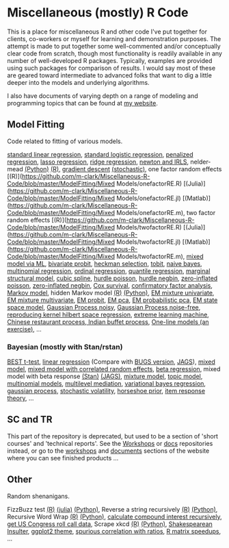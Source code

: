 Miscellaneous (mostly) R Code
====================

This is a place for miscellaneous R and other code I've put together for clients, co-workers or myself for learning and demonstration purposes. The attempt is made to put together some well-commented and/or conceptually clear code from scratch, though most functionality is readily available in any number of well-developed R packages.  Typically, examples are provided using such packages for comparison of results.  I would say most of these are geared toward intermediate to advanced folks that want to dig a little deeper into the models and underlying algorithms.

I also have documents of varying depth on a range of modeling and programming topics that can be found at [my website](https://m-clark.github.io).


Model Fitting
-------------

Code related to fitting of various models. 

[standard linear regression](https://github.com/m-clark/Miscellaneous-R-Code/blob/master/ModelFitting/standard_lm.R), 
[standard logistic regression](https://github.com/m-clark/Miscellaneous-R-Code/blob/master/ModelFitting/standard_logistic.R), 
[penalized regression](https://github.com/m-clark/Miscellaneous-R-Code/blob/master/ModelFitting/penalized_ML.R), 
[lasso regression](https://github.com/m-clark/Miscellaneous-R-Code/blob/master/ModelFitting/lasso.R),
[ridge regression](https://github.com/m-clark/Miscellaneous-R-Code/blob/master/ModelFitting/ridge.R),
[newton and IRLS](https://github.com/m-clark/Miscellaneous-R-Code/blob/master/ModelFitting/newton_irls.R),
nelder-mead [(Python)](https://github.com/m-clark/Miscellaneous-R-Code/blob/master/ModelFitting/nelder_mead.py) [(R)](https://github.com/m-clark/Miscellaneous-R-Code/blob/master/ModelFitting/nelder_mead.R),
[gradient descent](https://github.com/m-clark/Miscellaneous-R-Code/blob/master/ModelFitting/gradient_descent.R) [(stochastic)](https://github.com/m-clark/Miscellaneous-R-Code/blob/master/ModelFitting/stochastic_gradient_descent.R), 
one factor random effects [(R)](https://github.com/m-clark/Miscellaneous-R-Code/blob/master/ModelFitting/Mixed Models/onefactorRE.R) 
[(Julia)](https://github.com/m-clark/Miscellaneous-R-Code/blob/master/ModelFitting/Mixed Models/onefactorRE.jl) 
[(Matlab)](https://github.com/m-clark/Miscellaneous-R-Code/blob/master/ModelFitting/Mixed Models/onefactorRE.m), 
two factor random effects [(R)](https://github.com/m-clark/Miscellaneous-R-Code/blob/master/ModelFitting/Mixed Models/twofactorRE.R) 
[(Julia)](https://github.com/m-clark/Miscellaneous-R-Code/blob/master/ModelFitting/Mixed Models/twofactorRE.jl) 
[(Matlab)](https://github.com/m-clark/Miscellaneous-R-Code/blob/master/ModelFitting/Mixed Models/twofactorRE.m), 
[mixed model via ML](https://m-clark.github.io/docs/mixedModels/mixedModelML.html),
[bivariate probit](https://github.com/m-clark/Miscellaneous-R-Code/blob/master/ModelFitting/bivariateProbit.R),
[heckman selection](https://github.com/m-clark/Miscellaneous-R-Code/blob/master/ModelFitting/heckman_selection.R),
[tobit](https://github.com/m-clark/Miscellaneous-R-Code/blob/master/ModelFitting/tobit.R),
[naive bayes](https://github.com/m-clark/Miscellaneous-R-Code/blob/master/ModelFitting/naivebayes.R),
[multinomial regression](https://github.com/m-clark/Miscellaneous-R-Code/blob/master/ModelFitting/multinomial.R),
[ordinal regression](https://github.com/m-clark/Miscellaneous-R-Code/blob/master/ModelFitting/ordinal_regression.R),
[quantile regression](http://htmlpreview.github.io/?https://github.com/m-clark/Miscellaneous-R-Code/blob/master/ModelFitting/quantileRegression.html),
[marginal structural model](https://github.com/m-clark/Miscellaneous-R-Code/blob/master/ModelFitting/ipw.R),
[cubic spline](https://github.com/m-clark/Miscellaneous-R-Code/blob/master/ModelFitting/cubicsplines.R), 
[hurdle poisson](https://github.com/m-clark/Miscellaneous-R-Code/blob/master/ModelFitting/hurdle.R), 
[hurdle negbin](https://github.com/m-clark/Miscellaneous-R-Code/blob/master/ModelFitting/hurdle.R), 
[zero-inflated poisson](https://github.com/m-clark/Miscellaneous-R-Code/blob/master/ModelFitting/poiszeroinfl.R), 
[zero-inflated negbin](https://github.com/m-clark/Miscellaneous-R-Code/blob/master/ModelFitting/NBzeroinfl.R), 
[Cox survival](https://github.com/m-clark/Miscellaneous-R-Code/blob/master/ModelFitting/survivalCox.R),
[confirmatory factor analysis](https://github.com/m-clark/Miscellaneous-R-Code/blob/master/ModelFitting/cfa_ml.R),
[Markov model](https://github.com/m-clark/Miscellaneous-R-Code/blob/master/ModelFitting/markov_model.R),
hidden Markov model [(R)](https://github.com/m-clark/Miscellaneous-R-Code/blob/master/ModelFitting/hmm_viterbi.R)
[(Python)](https://github.com/m-clark/Miscellaneous-R-Code/blob/master/ModelFitting/hmm_viterbi.py),
[EM mixture univariate](https://github.com/m-clark/Miscellaneous-R-Code/blob/master/ModelFitting/EM%20Examples/EM%20Mixture.R),
[EM mixture multivariate](https://github.com/m-clark/Miscellaneous-R-Code/blob/master/ModelFitting/EM%20Examples/EM%20Mixture%20MV.R),
[EM probit](https://github.com/m-clark/Miscellaneous-R-Code/blob/master/ModelFitting/EM%20Examples/EM%20algorithm%20for%20probit%20example.R),
[EM pca](https://github.com/m-clark/Miscellaneous-R-Code/blob/master/ModelFitting/EM%20Examples/EM%20for%20pca.R),
[EM probabilistic pca](https://github.com/m-clark/Miscellaneous-R-Code/blob/master/ModelFitting/EM%20Examples/EM%20algorithm%20for%20ppca.R),
[EM state space model](https://github.com/m-clark/Miscellaneous-R-Code/blob/master/ModelFitting/EM%20Examples/EM%20for%20state%20space%20unobserved%20components.R),
[Gaussian Process noisy](https://github.com/m-clark/Miscellaneous-R-Code/blob/master/ModelFitting/gp%20Examples/gaussianprocessNoisy.R),
[Gaussian Process noise-free](https://github.com/m-clark/Miscellaneous-R-Code/blob/master/ModelFitting/gp%20Examples/gaussianprocessNoiseFree.R), 
[reproducing kernel hilbert space regression](https://github.com/m-clark/Miscellaneous-R-Code/blob/master/ModelFitting/RKHSReg/RKHSReg.md), 
[extreme learning machine](https://github.com/m-clark/Miscellaneous-R-Code/blob/master/ModelFitting/elm.R),
[Chinese restaurant process, Indian buffet process](https://github.com/m-clark/Miscellaneous-R-Code/blob/master/ModelFitting/crp.R), 
[One-line models (an exercise)](https://github.com/m-clark/Miscellaneous-R-Code/blob/master/ModelFitting/one_line_models.R),
...


### Bayesian (mostly with Stan/rstan)

[BEST t-test](https://github.com/m-clark/Miscellaneous-R-Code/blob/master/ModelFitting/Bayesian/rstant_testBEST.R),
[linear regression](https://github.com/m-clark/Miscellaneous-R-Code/blob/master/ModelFitting/Bayesian/rstan_linregwithprior.R)
(Compare with [BUGS version](https://github.com/m-clark/Miscellaneous-R-Code/blob/master/ModelFitting/Bayesian/bugs_linreg.R), [JAGS](https://github.com/m-clark/Miscellaneous-R-Code/blob/master/ModelFitting/Bayesian/jags_linreg.R)),
[mixed model](https://github.com/m-clark/Miscellaneous-R-Code/blob/master/ModelFitting/Bayesian/rstan_MixedModelSleepstudy.R), 
[mixed model with correlated random effects](https://github.com/m-clark/Miscellaneous-R-Code/blob/master/ModelFitting/Bayesian/rstan_MixedModelSleepstudy_withREcorrelation.R), 
[beta regression](https://github.com/m-clark/Miscellaneous-R-Code/blob/master/ModelFitting/Bayesian/rstanBetaRegression.R),
mixed model with beta response [(Stan)](https://github.com/m-clark/Miscellaneous-R-Code/blob/master/ModelFitting/Bayesian/rstan_MixedModelBetaRegression.R) [(JAGS)](https://github.com/m-clark/Miscellaneous-R-Code/blob/master/ModelFitting/Bayesian/jags_MixedModelBetaRegression.R),
[mixture model](https://github.com/m-clark/Miscellaneous-R-Code/blob/master/ModelFitting/Bayesian/rstan_MixtureModel.R),
[topic model](https://github.com/m-clark/Miscellaneous-R-Code/blob/master/ModelFitting/Bayesian/topicModelgibbs.R),
[multinomial models](https://github.com/m-clark/Miscellaneous-R-Code/blob/master/ModelFitting/Bayesian/multinomial),
[multilevel mediation](https://github.com/m-clark/Miscellaneous-R-Code/blob/master/ModelFitting/Bayesian/rstan_multilevelMediation.R), 
[variational bayes regression](https://github.com/m-clark/Miscellaneous-R-Code/blob/master/ModelFitting/Bayesian/variationalBayesRegression.Rmd), 
[gaussian process](https://github.com/m-clark/Miscellaneous-R-Code/blob/master/ModelFitting//gp%20Examples/gaussianProcessStan.Rmd),
[stochastic volatility](https://github.com/m-clark/Miscellaneous-R-Code/blob/master/ModelFitting/Bayesian/stochasticVolatility.R),
[horseshoe prior](https://github.com/m-clark/Miscellaneous-R-Code/blob/master/ModelFitting/Bayesian/horseshoe/README.md),
[item response theory](https://github.com/m-clark/Miscellaneous-R-Code/blob/master/ModelFitting/Bayesian/StanBugsJags/IRT_models), ...


SC and TR
---------

This part of the repository is deprecated, but used to be a section of 'short courses' and 'technical reports'.  See the [Workshops](https://github.com/m-clark/Workshops) or [docs](https://github.com/m-clark/docs) repositories instead, or go to the [workshops](http://m-clark.github.io/workshops/) and [documents](http://m-clark.github.io/documents/) sections of the website where you can see finished products ...


Other
-----

Random shenanigans.

FizzBuzz test [(R)](https://github.com/m-clark/Miscellaneous-R-Code/blob/master/Other/fizzbuzz.R) [(julia)](https://github.com/m-clark/Miscellaneous-R-Code/blob/master/Other/fizzbuzz.jl) [(Python)](https://github.com/m-clark/Miscellaneous-R-Code/blob/master/Other/fizzbuzz.py),
Reverse a string recursively [(R)](https://github.com/m-clark/Miscellaneous-R-Code/blob/master/Other/Programming_Shenanigans/stringReverseRecursively.R) [(Python)](https://github.com/m-clark/Miscellaneous-R-Code/blob/master/Other/Programming_Shenanigans/stringReverseRecursively.py),
Recursive Word Wrap [(R)](https://github.com/m-clark/Miscellaneous-R-Code/blob/master/Other/Programming_Shenanigans/wordWrap.R) [(Python)](https://github.com/m-clark/Miscellaneous-R-Code/blob/master/Other/Programming_Shenanigans/wordWrap.py),
[calculate compound interest recursively](https://github.com/m-clark/Miscellaneous-R-Code/blob/master/Other/Programming_Shenanigans/compound.R),
[get US Congress roll call data](https://github.com/m-clark/Miscellaneous-R-Code/blob/master/Other/getRollCall.R),
Scrape xkcd [(R)](https://github.com/m-clark/Miscellaneous-R-Code/blob/master/Other/xkcdscrape.R) [(Python)](https://github.com/m-clark/Miscellaneous-R-Code/blob/master/Other/xkcdscrape.py), 
[Shakespearean Insulter](https://github.com/m-clark/Miscellaneous-R-Code/blob/master/Other/shakespeareanInsulter.R), 
[ggplot2 theme](https://github.com/m-clark/Miscellaneous-R-Code/blob/master/Other/ggtheme.R),
[spurious correlation with ratios](https://github.com/m-clark/Miscellaneous-R-Code/blob/master/Other/spuriousCorrelationwithRatios.R),
[R matrix speedups](https://github.com/m-clark/Miscellaneous-R-Code/blob/master/Other/Programming_Shenanigans/matrixOperations.md), ...



